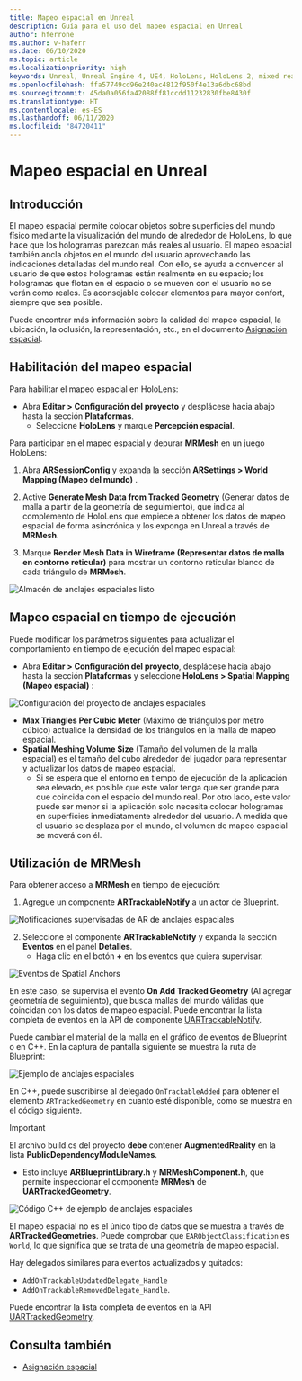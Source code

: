 ```yaml
---
title: Mapeo espacial en Unreal
description: Guía para el uso del mapeo espacial en Unreal
author: hferrone
ms.author: v-haferr
ms.date: 06/10/2020
ms.topic: article
ms.localizationpriority: high
keywords: Unreal, Unreal Engine 4, UE4, HoloLens, HoloLens 2, mixed reality, development, features, documentation, guides, holograms, spatial mapping
ms.openlocfilehash: ffa57749cd96e240ac4812f950f4e13a6dbc68bd
ms.sourcegitcommit: 45da0a056fa42088ff81ccdd11232830fbe8430f
ms.translationtype: HT
ms.contentlocale: es-ES
ms.lasthandoff: 06/11/2020
ms.locfileid: "84720411"
---
```

# <a name="spatial-mapping-in-unreal"></a>Mapeo espacial en Unreal

## <a name="overview"></a>Introducción
El mapeo espacial permite colocar objetos sobre superficies del mundo físico mediante la visualización del mundo de alrededor de HoloLens, lo que hace que los hologramas parezcan más reales al usuario. El mapeo espacial también ancla objetos en el mundo del usuario aprovechando las indicaciones detalladas del mundo real. Con ello, se ayuda a convencer al usuario de que estos hologramas están realmente en su espacio; los hologramas que flotan en el espacio o se mueven con el usuario no se verán como reales. Es aconsejable colocar elementos para mayor confort, siempre que sea posible.

Puede encontrar más información sobre la calidad del mapeo espacial, la ubicación, la oclusión, la representación, etc., en el documento [Asignación espacial](spatial-mapping.md).

## <a name="enabling-spatial-mapping"></a>Habilitación del mapeo espacial

Para habilitar el mapeo espacial en HoloLens:
- Abra **Editar > Configuración del proyecto** y desplácese hacia abajo hasta la sección **Plataformas**.    
    + Seleccione **HoloLens** y marque **Percepción espacial**.

Para participar en el mapeo espacial y depurar **MRMesh** en un juego HoloLens:
1. Abra **ARSessionConfig** y expanda la sección **ARSettings > World Mapping (Mapeo del mundo)** . 

2. Active **Generate Mesh Data from Tracked Geometry** (Generar datos de malla a partir de la geometría de seguimiento), que indica al complemento de HoloLens que empiece a obtener los datos de mapeo espacial de forma asincrónica y los exponga en Unreal a través de **MRMesh**. 
3. Marque **Render Mesh Data in Wireframe (Representar datos de malla en contorno reticular)** para mostrar un contorno reticular blanco de cada triángulo de **MRMesh**. 

![Almacén de anclajes espaciales listo](images/unreal-spatialmapping-arsettings.PNG)


## <a name="spatial-mapping-at-runtime"></a>Mapeo espacial en tiempo de ejecución
Puede modificar los parámetros siguientes para actualizar el comportamiento en tiempo de ejecución del mapeo espacial:

- Abra **Editar > Configuración del proyecto**, desplácese hacia abajo hasta la sección **Plataformas** y seleccione **HoloLens > Spatial Mapping (Mapeo espacial)** : 

![Configuración del proyecto de anclajes espaciales](images/unreal-spatialmapping-projectsettings.PNG)

- **Max Triangles Per Cubic Meter** (Máximo de triángulos por metro cúbico) actualice la densidad de los triángulos en la malla de mapeo espacial.  
- **Spatial Meshing Volume Size** (Tamaño del volumen de la malla espacial) es el tamaño del cubo alrededor del jugador para representar y actualizar los datos de mapeo espacial.  
    + Si se espera que el entorno en tiempo de ejecución de la aplicación sea elevado, es posible que este valor tenga que ser grande para que coincida con el espacio del mundo real.  Por otro lado, este valor puede ser menor si la aplicación solo necesita colocar hologramas en superficies inmediatamente alrededor del usuario. A medida que el usuario se desplaza por el mundo, el volumen de mapeo espacial se moverá con él. 

## <a name="working-with-mrmesh"></a>Utilización de MRMesh
Para obtener acceso a **MRMesh** en tiempo de ejecución:
1. Agregue un componente **ARTrackableNotify** a un actor de Blueprint. 

![Notificaciones supervisadas de AR de anclajes espaciales](images/unreal-spatialmapping-artrackablenotify.PNG)

2. Seleccione el componente **ARTrackableNotify** y expanda la sección **Eventos** en el panel **Detalles**. 
    - Haga clic en el botón **+** en los eventos que quiera supervisar. 

![Eventos de Spatial Anchors](images/unreal-spatialmapping-events.PNG)

En este caso, se supervisa el evento **On Add Tracked Geometry** (Al agregar geometría de seguimiento), que busca mallas del mundo válidas que coincidan con los datos de mapeo espacial. Puede encontrar la lista completa de eventos en la API de componente [UARTrackableNotify](https://docs.unrealengine.com/API/Runtime/AugmentedReality/UARTrackableNotifyComponent/index.html). 

Puede cambiar el material de la malla en el gráfico de eventos de Blueprint o en C++. En la captura de pantalla siguiente se muestra la ruta de Blueprint: 

![Ejemplo de anclajes espaciales](images/unreal-spatialmapping-example.PNG)

En C++, puede suscribirse al delegado `OnTrackableAdded` para obtener el elemento `ARTrackedGeometry` en cuanto esté disponible, como se muestra en el código siguiente. 

> [!IMPORTANT]
> El archivo build.cs del proyecto **debe** contener **AugmentedReality** en la lista **PublicDependencyModuleNames**.
> - Esto incluye **ARBlueprintLibrary.h** y **MRMeshComponent.h**, que permite inspeccionar el componente **MRMesh** de **UARTrackedGeometry**. 

![Código C++ de ejemplo de anclajes espaciales](images/unreal-spatialmapping-examplecode.PNG)

El mapeo espacial no es el único tipo de datos que se muestra a través de **ARTrackedGeometries**. Puede comprobar que `EARObjectClassification` es `World`, lo que significa que se trata de una geometría de mapeo espacial. 

Hay delegados similares para eventos actualizados y quitados: 
- `AddOnTrackableUpdatedDelegate_Handle` 
- `AddOnTrackableRemovedDelegate_Handle`. 

Puede encontrar la lista completa de eventos en la API [UARTrackedGeometry](https://docs.unrealengine.com/API/Runtime/AugmentedReality/UARTrackedGeometry/index.html).

## <a name="see-also"></a>Consulta también
* [Asignación espacial](spatial-mapping.md)
